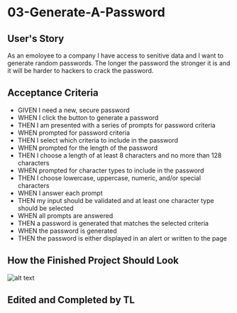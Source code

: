 # 03-Generate-A-Password

## User's Story
As an emoloyee to a company I have access to senitive data and I want to generate random passwords. The longer the password the stronger it is and it will be harder to hackers to crack the password.

## Acceptance Criteria
- GIVEN I need a new, secure password
- WHEN I click the button to generate a password
- THEN I am presented with a series of prompts for password criteria
- WHEN prompted for password criteria
- THEN I select which criteria to include in the password
- WHEN prompted for the length of the password
- THEN I choose a length of at least 8 characters and no more than 128 characters
- WHEN prompted for character types to include in the password
- THEN I choose lowercase, uppercase, numeric, and/or special characters
- WHEN I answer each prompt
- THEN my input should be validated and at least one character type should be selected
- WHEN all prompts are answered
- THEN a password is generated that matches the selected criteria
- WHEN the password is generated
- THEN the password is either displayed in an alert or written to the page

## How the Finished Project Should Look
![alt text]([![03-javascript-homework-demo.png](https://i.postimg.cc/wvbZjKHK/03-javascript-homework-demo.png)](https://postimg.cc/MMVd9Fvt))

## Edited and Completed by TL
